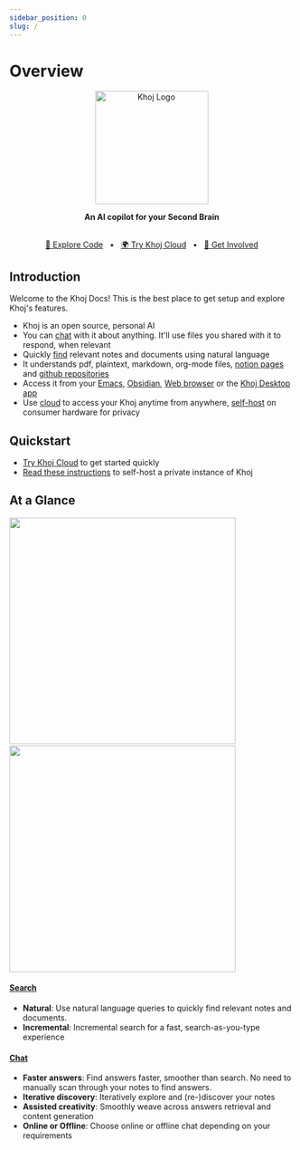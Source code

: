 ```yaml
---
sidebar_position: 0
slug: /
---
```


# Overview

<p align="center"><img src="/img/khoj-logo-sideways-500.png" width="200" alt="Khoj Logo"></img></p>

<div align="center">
  <b>An AI copilot for your Second Brain</b>
</div>

<br />
<div align="center">

  [📜 Explore Code](https://github.com/khoj-ai/khoj)
  <span>&nbsp;&nbsp;•&nbsp;&nbsp;</span>
  [🌍 Try Khoj Cloud](https://khoj.dev)
  <span>&nbsp;&nbsp;•&nbsp;&nbsp;</span>
  [💬 Get Involved](https://discord.gg/BDgyabRM6e)

</div>

## Introduction
Welcome to the Khoj Docs! This is the best place to get setup and explore Khoj's features.

- Khoj is an open source, personal AI
- You can [chat](/features/chat) with it about anything. It'll use files you shared with it to respond, when relevant
- Quickly [find](/features/search) relevant notes and documents using natural language
- It understands pdf, plaintext, markdown, org-mode files, [notion pages](/online-data-sources/notion_integration) and [github repositories](/online-data-sources/github_integration)
- Access it from your [Emacs](/clients/emacs), [Obsidian](/clients/obsidian), [Web browser](/clients/web) or the [Khoj Desktop app](/clients/desktop)
- Use [cloud](https://app.khoj.dev/login) to access your Khoj anytime from anywhere, [self-host](/get-started/setup) on consumer hardware for privacy

## Quickstart
- [Try Khoj Cloud](https://app.khoj.dev) to get started quickly
- [Read these instructions](/get-started/setup) to self-host a private instance of Khoj

## At a Glance
<img src="https://docs.khoj.dev/img/khoj_search_on_web.png" width="400px" />
<span>&nbsp;&nbsp;</span>
<img src="https://docs.khoj.dev/img/khoj_chat_on_web.png" width="400px" />

#### [Search](/features/search)
  - **Natural**: Use natural language queries to quickly find relevant notes and documents.
  - **Incremental**: Incremental search for a fast, search-as-you-type experience

#### [Chat](/features/chat)
  - **Faster answers**: Find answers faster, smoother than search. No need to manually scan through your notes to find answers.
  - **Iterative discovery**: Iteratively explore and (re-)discover your notes
  - **Assisted creativity**: Smoothly weave across answers retrieval and content generation
  - **Online or Offline**: Choose online or offline chat depending on your requirements
